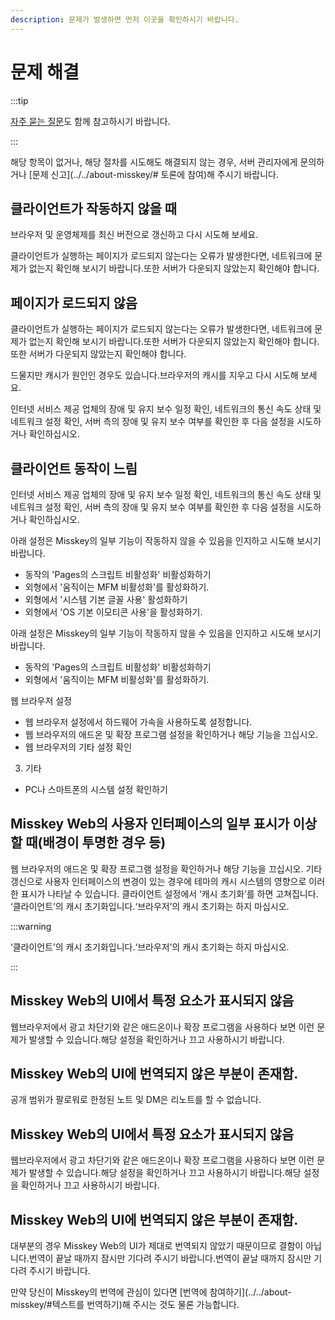 ```yaml
---
description: 문제가 발생하면 먼저 이곳을 확인하시기 바랍니다.
---
```


# 문제 해결

:::tip

[자주 묻는 질문](./faq.md)도 함께 참고하시기 바랍니다.

:::

해당 항목이 없거나, 해당 절차를 시도해도 해결되지 않는 경우, 서버 관리자에게 문의하거나 [문제 신고](../../about-misskey/# 토론에 참여)해 주시기 바랍니다.

## 클라이언트가 작동하지 않을 때

브라우저 및 운영체제를 최신 버전으로 갱신하고 다시 시도해 보세요.

클라이언트가 실행하는 페이지가 로드되지 않는다는 오류가 발생한다면, 네트워크에 문제가 없는지 확인해 보시기 바랍니다.또한 서버가 다운되지 않았는지 확인해야 합니다.

## 페이지가 로드되지 않음

클라이언트가 실행하는 페이지가 로드되지 않는다는 오류가 발생한다면, 네트워크에 문제가 없는지 확인해 보시기 바랍니다.또한 서버가 다운되지 않았는지 확인해야 합니다.또한 서버가 다운되지 않았는지 확인해야 합니다.

드물지만 캐시가 원인인 경우도 있습니다.브라우저의 캐시를 지우고 다시 시도해 보세요.

인터넷 서비스 제공 업체의 장애 및 유지 보수 일정 확인, 네트워크의 통신 속도 상태 및 네트워크 설정 확인, 서버 측의 장애 및 유지 보수 여부를 확인한 후 다음 설정을 시도하거나 확인하십시오.

## 클라이언트 동작이 느림

인터넷 서비스 제공 업체의 장애 및 유지 보수 일정 확인, 네트워크의 통신 속도 상태 및 네트워크 설정 확인, 서버 측의 장애 및 유지 보수 여부를 확인한 후 다음 설정을 시도하거나 확인하십시오.

아래 설정은 Misskey의 일부 기능이 작동하지 않을 수 있음을 인지하고 시도해 보시기 바랍니다.

- 동작의 'Pages의 스크립트 비활성화' 비활성화하기
- 외형에서 '움직이는 MFM 비활성화'를 활성화하기.
- 외형에서 '시스템 기본 글꼴 사용' 활성화하기
- 외형에서 'OS 기본 이모티콘 사용'을 활성화하기.

아래 설정은 Misskey의 일부 기능이 작동하지 않을 수 있음을 인지하고 시도해 보시기 바랍니다.

- 동작의 'Pages의 스크립트 비활성화' 비활성화하기
- 외형에서 '움직이는 MFM 비활성화'를 활성화하기.

웹 브라우저 설정

- 웹 브라우저 설정에서 하드웨어 가속을 사용하도록 설정합니다.
- 웹 브라우저의 애드온 및 확장 프로그램 설정을 확인하거나 해당 기능을 끄십시오.
- 웹 브라우저의 기타 설정 확인

3. 기타

- PC나 스마트폰의 시스템 설정 확인하기

## Misskey Web의 사용자 인터페이스의 일부 표시가 이상할 때(배경이 투명한 경우 등)

웹 브라우저의 애드온 및 확장 프로그램 설정을 확인하거나 해당 기능을 끄십시오. 기타 갱신으로 사용자 인터페이스의 변경이 있는 경우에 테마의 캐시 시스템의 영향으로 이러한 표시가 나타날 수 있습니다. 클라이언트 설정에서 ‘캐시 초기화’를 하면 고쳐집니다. ‘클라이언트’의 캐시 초기화입니다.‘브라우저’의 캐시 초기화는 하지 마십시오.

:::warning

‘클라이언트’의 캐시 초기화입니다.‘브라우저’의 캐시 초기화는 하지 마십시오.

:::

## Misskey Web의 UI에서 특정 요소가 표시되지 않음

웹브라우저에서 광고 차단기와 같은 애드온이나 확장 프로그램을 사용하다 보면 이런 문제가 발생할 수 있습니다.해당 설정을 확인하거나 끄고 사용하시기 바랍니다.

## Misskey Web의 UI에 번역되지 않은 부분이 존재함.

공개 범위가 팔로워로 한정된 노트 및 DM은 리노트를 할 수 없습니다.

## Misskey Web의 UI에서 특정 요소가 표시되지 않음

웹브라우저에서 광고 차단기와 같은 애드온이나 확장 프로그램을 사용하다 보면 이런 문제가 발생할 수 있습니다.해당 설정을 확인하거나 끄고 사용하시기 바랍니다.해당 설정을 확인하거나 끄고 사용하시기 바랍니다.

## Misskey Web의 UI에 번역되지 않은 부분이 존재함.

대부분의 경우 Misskey Web의 UI가 제대로 번역되지 않았기 때문이므로 결함이 아닙니다.번역이 끝날 때까지 잠시만 기다려 주시기 바랍니다.번역이 끝날 때까지 잠시만 기다려 주시기 바랍니다.

만약 당신이 Misskey의 번역에 관심이 있다면 [번역에 참여하기](../../about-misskey/#텍스트를 번역하기)해 주시는 것도 물론 가능합니다.
